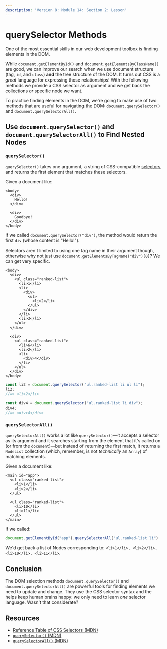 ```yaml
---
description: 'Version 8: Module 14: Section 2: Lesson'
---
```


# querySelector Methods

One of the most essential skills in our web development toolbox is finding elements in the DOM.

While `document.getElementById()` and `document.getElementsByClassName()` are good, we can improve our search when we use document structure (tag, `id`, and `class`) **and** the tree structure of the DOM. It turns out CSS is a _great_ language for expressing those relationships! With the following methods we provide a CSS selector as argument and we get back the collections _or_ specific node we want.

To practice finding elements in the DOM, we're going to make use of two methods that are useful for navigating the DOM: `document.querySelector()` and `document.querySelectorAll()`.

## Use `document.querySelector()` and `document.querySelectorAll()` to Find Nested Nodes

### `querySelector()`

`querySelector()` takes one argument, a string of CSS-compatible [selectors](https://developer.mozilla.org/en-US/docs/Web/Guide/CSS/Getting\_Started/Selectors), and returns the first element that matches these selectors.

Given a document like:

```markup
<body>
  <div>
    Hello!
  </div>

  <div>
    Goodbye!
  </div>
</body>
```

If we called `document.querySelector("div")`, the method would return the first `div` (whose content is "Hello!").

Selectors aren't limited to using one tag name in their argument though, otherwise why not just use `document.getElementsByTagName("div")[0]`? We can get very specific.

```markup
<body>
  <div>
    <ul class="ranked-list">
      <li>1</li>
      <li>
        <div>
          <ul>
            <li>2</li>
          </ul>
        </div>
      </li>
      <li>3</li>
    </ul>
  </div>

  <div>
    <ul class="ranked-list">
      <li>6</li>
      <li>2</li>
      <li>
        <div>4</div>
      </li>
    </ul>
  </div>
</body>
```

```javascript
const li2 = document.querySelector("ul.ranked-list li ul li");
li2;
//=> <li>2</li>

const div4 = document.querySelector("ul.ranked-list li div");
div4;
//=> <div>4</div>
```

### `querySelectorAll()`

`querySelectorAll()` works a lot like `querySelector()`—it accepts a selector as its argument and it searches starting from the element that it's called on (or from the `document`)—but instead of returning the first match, it returns a `NodeList` collection (which, remember, is not _technically_ an `Array`) of matching elements.

Given a document like:

```markup
<main id="app">
  <ul class="ranked-list">
    <li>1</li>
    <li>2</li>
  </ul>

  <ul class="ranked-list">
    <li>10</li>
    <li>11</li>
  </ul>
</main>
```

If we called:

```javascript
document.getElementById("app").querySelectorAll("ul.ranked-list li")
```

We'd get back a list of Nodes corresponding to: `<li>1</li>, <li>2</li>, <li>10</li>, <li>11</li>`.

## Conclusion

The DOM selection methods `document.querySelector()` and `document.querySelectorAll()` are powerful tools for finding elements we need to update and change. They use the CSS selector syntax and the helps keep human brains happy: we only need to learn _one_ selector language. Wasn't that considerate?

## Resources

* [Reference Table of CSS Selectors (MDN)](https://developer.mozilla.org/en-US/docs/Learn/CSS/Building\_blocks/Selectors#Reference\_table\_of\_selectors)
* [`querySelector()` (MDN)](https://developer.mozilla.org/en-US/docs/Web/API/Document/querySelector)
* [`querySelectorAll()` (MDN)](https://developer.mozilla.org/en-US/docs/Web/API/Document/querySelectorAll)
